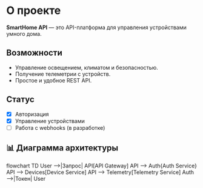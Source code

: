 # О проекте

**SmartHome API** — это API-платформа для управления устройствами умного дома.

## Возможности

- Управление освещением, климатом и безопасностью.
- Получение телеметрии с устройств.
- Простое и удобное REST API.

## Статус

- [x] Авторизация
- [x] Управление устройствами
- [ ] Работа с webhooks (в разработке)

## 📊 Диаграмма архитектуры

<div class="mermaid">
flowchart TD
    User -->|Запрос| API[API Gateway]
    API --> Auth{Auth Service}
    API --> Devices[Device Service]
    API --> Telemetry[Telemetry Service]
    Auth -->|Токен| User
</div>

<script>
document.addEventListener("DOMContentLoaded", function() {
  if (window.mermaid) {
    mermaid.initialize({ startOnLoad: true });
  }
});
</script>